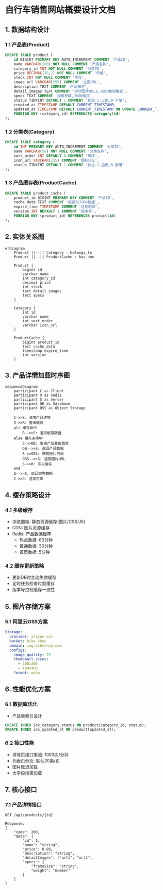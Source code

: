 # 自行车销售网站概要设计文档

## 1. 数据结构设计

### 1.1 产品表(Product)
```sql
CREATE TABLE product (
    id BIGINT PRIMARY KEY AUTO_INCREMENT COMMENT '产品ID',
    name VARCHAR(100) NOT NULL COMMENT '产品名称',
    category_id INT NOT NULL COMMENT '分类ID',
    price DECIMAL(10,2) NOT NULL COMMENT '价格',
    stock INT NOT NULL COMMENT '库存',
    image_url VARCHAR(255) COMMENT '主图URL',
    description TEXT COMMENT '产品描述',
    detail_images TEXT COMMENT '详情图片URLs,JSON数组格式',
    specs TEXT COMMENT '规格参数,JSON格式',
    status TINYINT DEFAULT 1 COMMENT '状态:1-上架,0-下架',
    created_at TIMESTAMP DEFAULT CURRENT_TIMESTAMP,
    updated_at TIMESTAMP DEFAULT CURRENT_TIMESTAMP ON UPDATE CURRENT_TIMESTAMP,
    FOREIGN KEY (category_id) REFERENCES category(id)
);
```

### 1.2 分类表(Category) 
```sql
CREATE TABLE category (
    id INT PRIMARY KEY AUTO_INCREMENT COMMENT '分类ID',
    name VARCHAR(50) NOT NULL COMMENT '分类名称',
    sort_order INT DEFAULT 0 COMMENT '排序',
    icon_url VARCHAR(255) COMMENT '图标URL',
    status TINYINT DEFAULT 1 COMMENT '状态:1-启用,0-禁用'
);
```

### 1.3 产品缓存表(ProductCache)
```sql
CREATE TABLE product_cache (
    product_id BIGINT PRIMARY KEY COMMENT '产品ID',
    cache_data TEXT COMMENT '缓存的JSON数据',
    expire_time TIMESTAMP COMMENT '过期时间',
    version INT DEFAULT 1 COMMENT '版本号',
    FOREIGN KEY (product_id) REFERENCES product(id)
);
```

## 2. 实体关系图

```mermaid
erDiagram
    Product ||--|| Category : belongs_to
    Product ||--|| ProductCache : has_one
    
    Product {
        bigint id
        varchar name
        int category_id
        decimal price
        int stock
        text detail_images
        text specs
    }
    
    Category {
        int id
        varchar name
        int sort_order
        varchar icon_url
    }
    
    ProductCache {
        bigint product_id
        text cache_data
        timestamp expire_time
        int version
    }
```

## 3. 产品详情加载时序图

```mermaid
sequenceDiagram
    participant C as Client
    participant R as Redis
    participant S as Server
    participant DB as Database
    participant OSS as Object Storage

    C->>S: 请求产品详情
    S->>R: 查询缓存
    alt 缓存命中
        R-->>S: 返回缓存数据
    else 缓存未命中
        S->>DB: 查询产品基础信息
        DB-->>S: 返回产品数据
        S->>OSS: 获取图片资源
        OSS-->>S: 返回图片URL
        S->>R: 写入缓存
    end
    S-->>C: 返回完整数据
    C->>C: 渲染页面
```

## 4. 缓存策略设计

### 4.1 多级缓存
- 浏览器端: 静态资源缓存(图片/CSS/JS)
- CDN: 图片资源缓存
- Redis: 产品数据缓存
  - 热点数据: 60分钟
  - 普通数据: 30分钟
  - 首页数据: 5分钟

### 4.2 缓存更新策略
- 更新DB时主动失效缓存
- 定时任务检查过期缓存
- 版本号控制缓存一致性

## 5. 图片存储方案

### 5.1 阿里云OSS方案
```yaml
Storage:
  provider: aliyun-oss
  bucket: bike-shop
  domain: img.bikeshop.com
  configs:
    image_quality: 75
    thumbnail_sizes: 
      - 200x200
      - 400x400
    format: webp
```

## 6. 性能优化方案

### 6.1 数据库优化
- 产品表索引设计
```sql
CREATE INDEX idx_category_status ON product(category_id, status);
CREATE INDEX idx_updated_at ON product(updated_at);
```

### 6.2 接口性能
- 详情页接口限流: 1000次/分钟
- 列表页分页: 默认20条/页
- 图片延迟加载
- 大字段按需加载

## 7. 核心接口

### 7.1 产品详情接口
```
GET /api/products/{id}

Response:
{
    "code": 200,
    "data": {
        "id": 1,
        "name": "string",
        "price": 0.00,
        "description": "string",
        "detailImages": ["url1", "url2"],
        "specs": {
            "frameSize": "string",
            "weight": "number"
        }
    }
}
```
